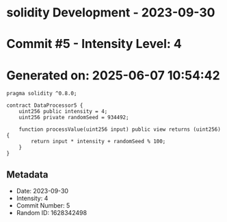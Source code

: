 ﻿# solidity Development - 2023-09-30
# Commit #5 - Intensity Level: 4
# Generated on: 2025-06-07 10:54:42
```solidity
pragma solidity ^0.8.0;

contract DataProcessor5 {
    uint256 public intensity = 4;
    uint256 private randomSeed = 934492;

    function processValue(uint256 input) public view returns (uint256) {
        return input * intensity + randomSeed % 100;
    }
}
```
## Metadata
- Date: 2023-09-30
- Intensity: 4
- Commit Number: 5
- Random ID: 1628342498
